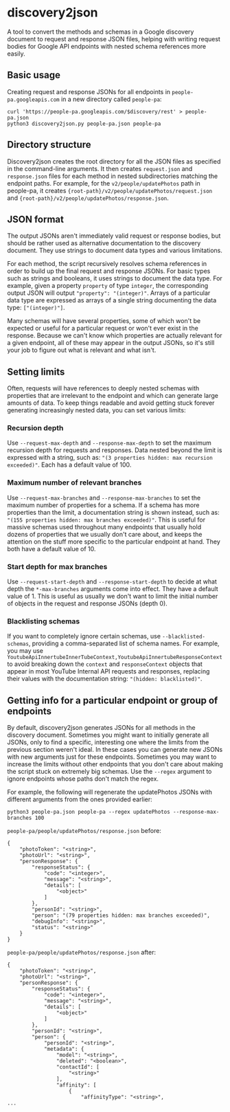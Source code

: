 # discovery2json

A tool to convert the methods and schemas in a Google discovery document to request and response JSON files, helping with writing request bodies for Google API endpoints with nested schema references more easily.

## Basic usage

Creating request and response JSONs for all endpoints in `people-pa.googleapis.com` in a new directory called `people-pa`:
```
curl 'https://people-pa.googleapis.com/$discovery/rest' > people-pa.json
python3 discovery2json.py people-pa.json people-pa
```

## Directory structure

Discovery2json creates the root directory for all the JSON files as specified in the command-line arguments. It then creates `request.json` and `response.json` files for each method in nested subdirectories matching the endpoint paths. For example, for the `v2/people/updatePhotos` path in people-pa, it creates `{root-path}/v2/people/updatePhotos/request.json` and `{root-path}/v2/people/updatePhotos/response.json`.

## JSON format

The output JSONs aren't immediately valid request or response bodies, but should be rather used as alternative documentation to the discovery document. They use strings to document data types and various limitations.

For each method, the script recursively resolves schema references in order to build up the final request and response JSONs. For basic types such as strings and booleans, it uses strings to document the data type. For example, given a property `property` of type `integer`, the corresponding output JSON will output `"property": "(integer)"`. Arrays of a particular data type are expressed as arrays of a single string documenting the data type: `["(integer)"]`.

Many schemas will have several properties, some of which won't be expected or useful for a particular request or won't ever exist in the response. Because we can't know which properties are actually relevant for a given endpoint, all of these may appear in the output JSONs, so it's still your job to figure out what is relevant and what isn't.

## Setting limits

Often, requests will have references to deeply nested schemas with properties that are irrelevant to the endpoint and which can generate large amounts of data. To keep things readable and avoid getting stuck forever generating increasingly nested data, you can set various limits:

### Recursion depth

Use `--request-max-depth` and `--response-max-depth` to set the maximum recursion depth for requests and responses. Data nested beyond the limit is expressed with a string, such as: `"(3 properties hidden: max recursion exceeded)"`. Each has a default value of 100.

### Maximum number of relevant branches

Use `--request-max-branches` and `--response-max-branches` to set the maximum number of properties for a schema. If a schema has more properties than the limit, a documentation string is shown instead, such as: `"(155 properties hidden: max branches exceeded)"`. This is useful for massive schemas used throughout many endpoints that usually hold dozens of properties that we usually don't care about, and keeps the attention on the stuff more specific to the particular endpoint at hand. They both have a default value of 10.

### Start depth for max branches

Use `--request-start-depth` and `--response-start-depth` to decide at what depth the `*-max-branches` arguments come into effect. They have a default value of 1. This is useful as usually we don't want to limit the initial number of objects in the request and response JSONs (depth 0).

### Blacklisting schemas

If you want to completely ignore certain schemas, use `--blacklisted-schemas`, providing a comma-separated list of schema names. For example, you may use `YoutubeApiInnertubeInnerTubeContext,YoutubeApiInnertubeResponseContext` to avoid breaking down the `context` and `responseContext` objects that appear in most YouTube Internal API requests and responses, replacing their values with the documentation string: `"(hidden: blacklisted)"`.

## Getting info for a particular endpoint or group of endpoints

By default, discovery2json generates JSONs for all methods in the discovery document. Sometimes you might want to initially generate all JSONs, only to find a specific, interesting one where the limits from the previous section weren't ideal. In these cases you can generate new JSONs with new arguments just for these endpoints. Sometimes you may want to increase the limits without other endpoints that you don't care about making the script stuck on extremely big schemas. Use the `--regex` argument to ignore endpoints whose paths don't match the regex.

For example, the following will regenerate the updatePhotos JSONs with different arguments from the ones provided earlier:
```
python3 people-pa.json people-pa --regex updatePhotos --response-max-branches 100
```

`people-pa/people/updatePhotos/response.json` before:
```
{
    "photoToken": "<string>",
    "photoUrl": "<string>",
    "personResponse": {
        "responseStatus": {
            "code": "<integer>",
            "message": "<string>",
            "details": [
                "<object>"
            ]
        },
        "personId": "<string>",
        "person": "(79 properties hidden: max branches exceeded)",
        "debugInfo": "<string>",
        "status": "<string>"
    }
}
```

`people-pa/people/updatePhotos/response.json` after:
```
{
    "photoToken": "<string>",
    "photoUrl": "<string>",
    "personResponse": {
        "responseStatus": {
            "code": "<integer>",
            "message": "<string>",
            "details": [
                "<object>"
            ]
        },
        "personId": "<string>",
        "person": {
            "personId": "<string>",
            "metadata": {
                "model": "<string>",
                "deleted": "<boolean>",
                "contactId": [
                    "<string>"
                ],
                "affinity": [
                    {
                        "affinityType": "<string>",
...
```
